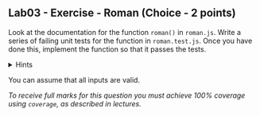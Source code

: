## Lab03 - Exercise - Roman (Choice - 2 points)

Look at the documentation for the function `roman()` in `roman.js`.  Write a series of failing unit tests for the function in `roman.test.js`. Once you have done this, implement the function so that it passes the tests.

<details>
<summary>Hints</summary>

* Use a loop to iterate through the Roman numeral to figure out their value.
* Use a dictionary to store the string characters and their respective values, compare the characters from the input to this list.
* Use a while loop so you can manually control the indices.

</details>

You can assume that all inputs are valid.

*To receive full marks for this question you must achieve 100% coverage using `coverage`, as described in lectures.*
